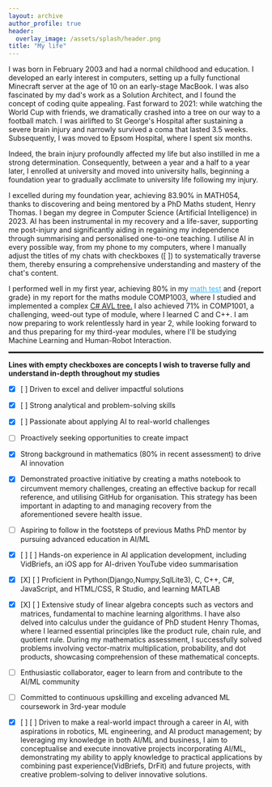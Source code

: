 ```yaml
---
layout: archive
author_profile: true
header:
  overlay_image: /assets/splash/header.png
title: "My life"
---
```

I was born in February 2003 and had a normal childhood and education. I developed an early interest in computers, setting up a fully functional Minecraft server at the age of 10 on an early-stage MacBook. I was also fascinated by my dad's work as a Solution Architect, and I found the concept of coding quite appealing. Fast forward to 2021: while watching the World Cup with friends, we dramatically crashed into a tree on our way to a football match. I was airlifted to St George's Hospital after sustaining a severe brain injury and narrowly survived a coma that lasted 3.5 weeks. Subsequently, I was moved to Epsom Hospital, where I spent six months.

Indeed, the brain injury profoundly affected my life but also instilled in me a strong determination. Consequently, between a year and a half to a year later, I enrolled at university and moved into university halls, beginning a foundation year to gradually acclimate to university life following my injury.

I excelled during my foundation year, achieving 83.90% in MATH054, thanks to discovering and being mentored by a PhD Maths student, Henry Thomas. I began my degree in Computer Science (Artificial Intelligence) in 2023. AI has been instrumental in my recovery and a life-saver, supporting me post-injury and significantly aiding in regaining my independence through summarising and personalised one-to-one teaching. I utilise AI in every possible way, from my phone to my computers, where I manually adjust the titles of my chats with checkboxes ([ ]) to systematically traverse them, thereby ensuring a comprehensive understanding and mastery of the chat's content.

I performed well in my first year, achieving 80% in my <a href="{{ site.baseurl }}/1003-test" target="_blank" style="color: #33B6FF;">math test</a> and {report grade} in my report for the maths module COMP1003, where I studied and implemented a complex <a href="https://github.com/alfie-ns/1003-CW/blob/main/Report/AVL/Solution/dotnet-program/Program.cs" target="_blank">C# AVL tree.</a> I also achieved 71% in COMP1001, a challenging, weed-out type of module, where I learned C and C++. I am now preparing to work relentlessly hard in year 2, while looking forward to and thus preparing for my third-year modules, where I'll be studying Machine Learning and Human-Robot Interaction.

<hr>
<!-- Styling for the horizontal line -->
<style>
hr {
    border: none;
    border-top: 2px solid black; 
    width: 100%;  
}

</style>

<b>Lines with empty checkboxes are concepts I wish to traverse fully and understand in-depth throughout my studies </b>

- [X] [ ] Driven to excel and deliver impactful solutions

- [X] [ ] Strong analytical and problem-solving skills

- [X] [ ] Passionate about applying AI to real-world challenges

- [ ] Proactively seeking opportunities to create impact

- [X] Strong background in mathematics (80% in recent assessment) to drive AI innovation

- [X] Demonstrated proactive initiative by creating a maths notebook to circumvent memory challenges, creating an effective backup for recall reference, and utilising GitHub for organisation. This strategy has been important in adapting to and managing recovery from the aforementioned severe health issue.

- [ ] Aspiring to follow in the footsteps of previous Maths PhD mentor by pursuing advanced education in AI/ML

- [X] [ ] [ ] Hands-on experience in AI application development, including VidBriefs, an iOS app for AI-driven YouTube video summarisation

- [X] [X] [ ] Proficient in Python(Django,Numpy,SqlLite3), C, C++, C#, JavaScript, and HTML/CSS, R Studio, and learning MATLAB

- [X] [X] [ ] Extensive study of linear algebra concepts such as vectors and matrices, fundamental to machine learning algorithms. I have also delved into calculus under the guidance of PhD student Henry Thomas, where I learned essential principles like the product rule, chain rule, and quotient rule. During my mathematics assessment, I successfully solved problems involving vector-matrix multiplication, probability, and dot products, showcasing comprehension of these mathematical concepts.

- [ ] Enthusiastic collaborator, eager to learn from and contribute to the AI/ML community

- [ ] Committed to continuous upskilling and exceling advanced ML coursework in 3rd-year module 

- [X] [ ] [ ] Driven to make a real-world impact through a career in AI, with aspirations in robotics, ML engineering, and AI product management; by leveraging my knowledge in both AI/ML and business, I aim to conceptualise and execute innovative projects incorporating AI/ML, demonstrating my ability to apply knowledge to practical applications by combining past experience(VidBriefs, DrFit) and future projects, with creative problem-solving to deliver innovative solutions.
 